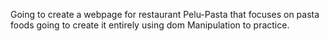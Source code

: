 Going to create a webpage for restaurant Pelu-Pasta that focuses on pasta foods
going to create it entirely using dom Manipulation to practice.
